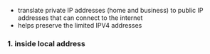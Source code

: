 - translate private IP addresses (home and business) to public IP addresses that can connect to the internet
- helps preserve the limited IPV4 addresses

### 1. inside local address
